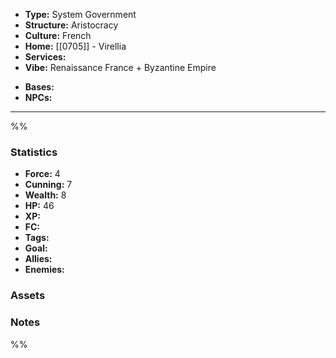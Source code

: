 - **Type:** System Government
- **Structure:** Aristocracy
- **Culture:** French
- **Home:** [[0705]] - Virellia
- **Services:** 
- **Vibe:** Renaissance France + Byzantine Empire
* **Bases:** 
* **NPCs:** 
---
%%
### Statistics
* **Force:** 4
* **Cunning:** 7 
* **Wealth:** 8
* **HP:** 46
* **XP:** 
* **FC:** 
* **Tags:**
* **Goal:**
* **Allies:** 
* **Enemies:** 
### Assets

### Notes
%%